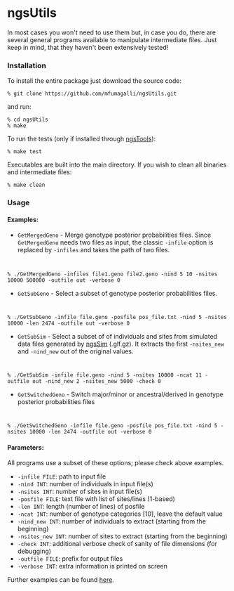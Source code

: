
# ngsUtils

In most cases you won't need to use them but, in case you do, there are several general programs available to manipulate intermediate files. Just keep in mind, that they haven't been extensively tested!

### Installation

To install the entire package just download the source code:

    % git clone https://github.com/mfumagalli/ngsUtils.git

and run:

    % cd ngsUtils
    % make

To run the tests (only if installed through [ngsTools](https://github.com/mfumagalli/ngsTools)):

    % make test

Executables are built into the main directory. If you wish to clean all binaries and intermediate files:

    % make clean

### Usage

#### Examples:

* `GetMergedGeno` - Merge genotype posterior probabilities files. Since `GetMergedGeno` needs two files as input, the classic `-infile` option is replaced by `-infiles` and takes the path of two files.

#

    % ./GetMergedGeno -infiles file1.geno file2.geno -nind 5 10 -nsites 10000 500000 -outfile out -verbose 0

* `GetSubGeno` - Select a subset of genotype posterior probabilities files.

#

    % ./GetSubGeno -infile file.geno -posfile pos_file.txt -nind 5 -nsites 10000 -len 2474 -outfile out -verbose 0

* `GetSubSim` - Select a subset of of individuals and sites from simulated data files generated by [ngsSim](https://github.com/mfumagalli/ngsSim) (.glf.gz). It extracts the first `-nsites_new` and `-nind_new` out of the original values.

#

    % ./GetSubSim -infile file.geno -nind 5 -nsites 10000 -ncat 11 -outfile out -nind_new 2 -nsites_new 5000 -check 0

* `GetSwitchedGeno` - Switch major/minor or ancestral/derived in genotype posterior probabilities files

#

    % ./GetSwitchedGeno -infile file.geno -posfile pos_file.txt -nind 5 -nsites 10000 -len 2474 -outfile out -verbose 0


#### Parameters:
All programs use a subset of these options; please check above examples.
* `-infile FILE`: path to input file
* `-nind INT`: number of individuals in input file(s)
* `-nsites INT`: number of sites in input file(s)
* `-posfile FILE`: text file with list of sites/lines (1-based)
* `-len INT`: length (number of lines) of posfile
* `-ncat INT`: number of genotype categories [10], leave the default value
* `-nind_new INT`: number of individuals to extract (starting from the beginning)
* `-nsites_new INT`: number of sites to extract (starting from the beginning)
* `-check INT`: additional verbose check of sanity of file dimensions (for debugging)
* `-outfile FILE`: prefix for output files
* `-verbose INT`: extra information is printed on screen

Further examples can be found [here](https://github.com/mfumagalli/ngsUtils/tree/master/examples).
